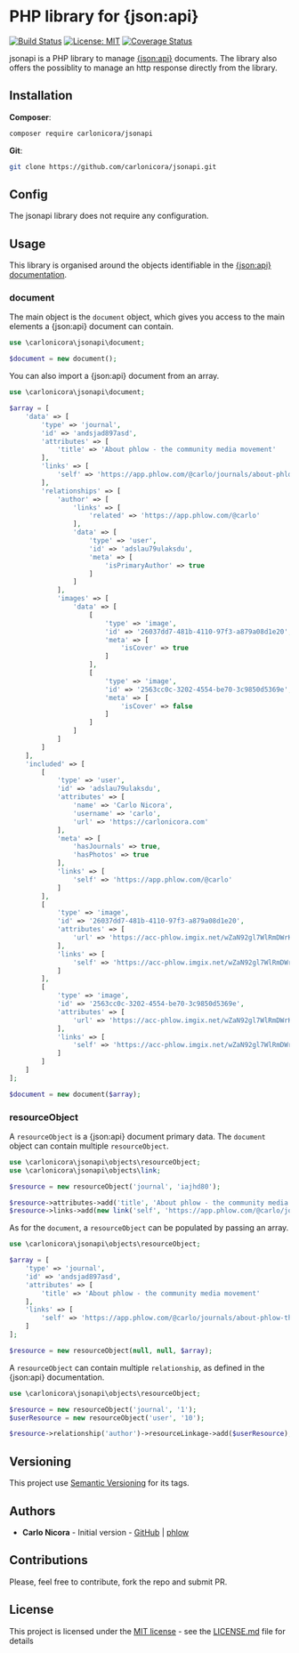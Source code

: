 # PHP library for {json:api}

[![Build Status](https://travis-ci.com/carlonicora/jsonapi.svg?branch=master)](https://travis-ci.com/carlonicora/jsonapi)
[![License: MIT](https://img.shields.io/badge/License-MIT-blue.svg)](https://opensource.org/licenses/MIT)
[![Coverage Status](https://coveralls.io/repos/github/carlonicora/jsonapi/badge.svg?branch=dev)](https://coveralls.io/github/carlonicora/jsonapi?branch=dev)

jsonapi is a PHP library to manage [{json:api}](https://jsonapi.org) documents. The library also offers the possiblity
to manage an http response directly from the library.  

## Installation

**Composer**:
```bash
composer require carlonicora/jsonapi
```

**Git**:
```bash
git clone https://github.com/carlonicora/jsonapi.git
```

## Config

The jsonapi library does not require any configuration.

## Usage

This library is organised around the objects identifiable in the 
[{json:api} documentation](https://jsonapi.org/format/).

### document

The main object is the `document` object, which gives you access to the main elements a {json:api} document can contain. 

```php
use \carlonicora\jsonapi\document;

$document = new document();
```

You can also import a {json:api} document from an array.

```php
use \carlonicora\jsonapi\document;

$array = [
    'data' => [
        'type' => 'journal',
        'id' => 'andsjad897asd',
        'attributes' => [
            'title' => 'About phlow - the community media movement'
        ],
        'links' => [
            'self' => 'https://app.phlow.com/@carlo/journals/about-phlow-the-community-media-movement'
        ],
        'relationships' => [
            'author' => [
                'links' => [
                    'related' => 'https://app.phlow.com/@carlo'
                ],
                'data' => [
                    'type' => 'user',
                    'id' => 'adslau79ulaksdu',
                    'meta' => [
                        'isPrimaryAuthor' => true
                    ]
                ]
            ],
            'images' => [
                'data' => [
                    [
                        'type' => 'image',
                        'id' => '26037dd7-481b-4110-97f3-a879a08d1e20',
                        'meta' => [
                            'isCover' => true
                        ]
                    ],
                    [
                        'type' => 'image',
                        'id' => '2563cc0c-3202-4554-be70-3c9850d5369e',
                        'meta' => [
                            'isCover' => false
                        ]
                    ]
                ]
            ]
        ]
    ],
    'included' => [
        [
            'type' => 'user',
            'id' => 'adslau79ulaksdu',
            'attributes' => [
                'name' => 'Carlo Nicora',
                'username' => 'carlo',
                'url' => 'https://carlonicora.com'
            ],
            'meta' => [
                'hasJournals' => true,
                'hasPhotos' => true
            ],
            'links' => [
                'self' => 'https://app.phlow.com/@carlo'
            ]
        ],
        [
            'type' => 'image',
            'id' => '26037dd7-481b-4110-97f3-a879a08d1e20',
            'attributes' => [
                'url' => 'https://acc-phlow.imgix.net/wZaN92gl7WlRmDWrKp/26037dd7-481b-4110-97f3-a879a08d1e20.jpg?w=750&ixlib=js-1.1.0&s=28c961bf9a05855320fe853155b1cd7f'
            ],
            'links' => [
                'self' => 'https://acc-phlow.imgix.net/wZaN92gl7WlRmDWrKp/26037dd7-481b-4110-97f3-a879a08d1e20.jpg?w=750&ixlib=js-1.1.0&s=28c961bf9a05855320fe853155b1cd7f'
            ]
        ],
        [
            'type' => 'image',
            'id' => '2563cc0c-3202-4554-be70-3c9850d5369e',
            'attributes' => [
                'url' => 'https://acc-phlow.imgix.net/wZaN92gl7WlRmDWrKp/2563cc0c-3202-4554-be70-3c9850d5369e.jpg?w=750&ixlib=js-1.1.0&s=da188c73f2b571d1afd9b1625f482e05'
            ],
            'links' => [
                'self' => 'https://acc-phlow.imgix.net/wZaN92gl7WlRmDWrKp/2563cc0c-3202-4554-be70-3c9850d5369e.jpg?w=750&ixlib=js-1.1.0&s=da188c73f2b571d1afd9b1625f482e05'
            ]
        ]
    ]
];

$document = new document($array);
```

### resourceObject

A `resourceObject` is a {json:api} document primary data. The `document` object can contain multiple `resourceObject`.

```php
use \carlonicora\jsonapi\objects\resourceObject;
use \carlonicora\jsonapi\objects\link;

$resource = new resourceObject('journal', 'iajhd80');

$resource->attributes->add('title', 'About phlow - the community media movement');
$resource->links->add(new link('self', 'https://app.phlow.com/@carlo/journals/about-phlow-the-community-media-movement'));
```

As for the `document`, a `resourceObject` can be populated by passing an array.

```php
use \carlonicora\jsonapi\objects\resourceObject;

$array = [
    'type' => 'journal',
    'id' => 'andsjad897asd',
    'attributes' => [
        'title' => 'About phlow - the community media movement'
    ],
    'links' => [
        'self' => 'https://app.phlow.com/@carlo/journals/about-phlow-the-community-media-movement'
    ]
];

$resource = new resourceObject(null, null, $array);
```

A `resourceObject` can contain multiple `relationship`, as defined in the {json:api} documentation.

```php
use \carlonicora\jsonapi\objects\resourceObject;

$resource = new resourceObject('journal', '1');
$userResource = new resourceObject('user', '10');

$resource->relationship('author')->resourceLinkage->add($userResource);
```

## Versioning

This project use [Semantic Versioning](https://semver.org/) for its tags.

## Authors

* **Carlo Nicora** - Initial version - [GitHub](https://github.com/carlonicora) |
[phlow](https://phlow.com/@carlo)

## Contributions

Please, feel free to contribute, fork the repo and submit PR.

## License

This project is licensed under the [MIT license](https://opensource.org/licenses/MIT) - see the
[LICENSE.md](LICENSE.md) file for details 